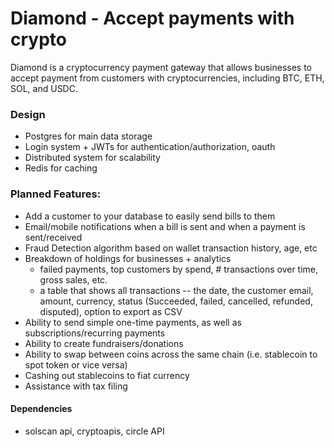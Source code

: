 # Diamond - Accept payments with crypto
Diamond is a cryptocurrency payment gateway that allows businesses to accept payment from customers with cryptocurrencies, including BTC, ETH, SOL, and USDC.

### Design
- Postgres for main data storage
- Login system + JWTs for authentication/authorization, oauth
- Distributed system for scalability
- Redis for caching

### Planned Features:
- Add a customer to your database to easily send bills to them
- Email/mobile notifications when a bill is sent and when a payment is sent/received 
- Fraud Detection algorithm based on wallet transaction history, age, etc
- Breakdown of holdings for businesses + analytics
    - failed payments, top customers by spend, # transactions over time, gross sales, etc.
    - a table that shows all transactions -- the date, the customer email, amount, currency, status (Succeeded, failed, cancelled, refunded, disputed), option to export as CSV
- Ability to send simple one-time payments, as well as subscriptions/recurring payments
- Ability to create fundraisers/donations
- Ability to swap between coins across the same chain (i.e. stablecoin to spot token or vice versa)
- Cashing out stablecoins to fiat currency
- Assistance with tax filing

#### Dependencies
- solscan api, cryptoapis, circle API